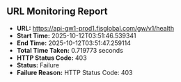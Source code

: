 ## URL Monitoring Report

- **URL:** https://api-gw1-prod1.fisglobal.com/gw/v1/health
- **Start Time:** 2025-10-12T03:51:46.539341
- **End Time:** 2025-10-12T03:51:47.259114
- **Total Time Taken:** 0.719773 seconds
- **HTTP Status Code:** 403
- **Status:** Failure
- **Failure Reason:** HTTP Status Code: 403
